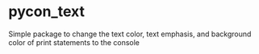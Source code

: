 # pycon_text
Simple package to change the text color, text emphasis, and background color of print statements to the console
